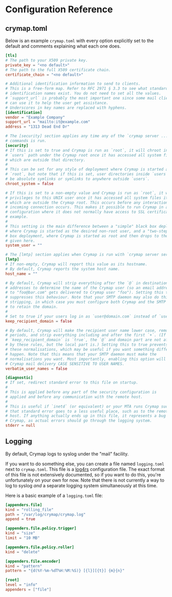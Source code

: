 # Configuration Reference

## crymap.toml

Below is an example `crymap.toml` with every option explicitly set to the
default and comments explaining what each one does.

```toml
[tls]
# The path to your X509 private key.
private_key = "<no default>"
# The path to the full X509 certificate chain.
certificate_chain = "<no default>"

# Additional identification information to send to clients.
# This is a free-form map. Refer to RFC 2971 § 3.3 to see what standard
# identification names exist. You do not need to set all the values.
# `support_url` is probably the most important one since some mail clients
# can use it to help the user get assistance.
# Underscores in key names are replaced with hyphens.
[identification]
vendor = "Example Company"
support_url = "mailto:it@example.com"
address = "1313 Dead End Dr"

# The [security] section applies any time any of the `crymap server ...`
# commands is run.
[security]
# If this is set to true and Crymap is run as `root`, it will chroot into the
# `users` path under the Crymap root once it has accessed all system files it needs
# which are outside that directory.
#
# This can be set for any style of deployment where Crymap is started as
# `root`, but note that if this is set, user directories inside `users` may not
# be absolute symlinks or symlinks to anywhere outside `users`.
chroot_system = false

# If this is set to a non-empty value and Crymap is run as `root`, it will drop
# privileges to this UNIX user once it has accessed all system files it needs
# which are outside the Crymap root. This occurs before any interaction with the
# incoming connection occurs. This makes it possible to run Crymap in a
# configuration where it does not normally have access to SSL certificates, for
# example.
#
# This setting is the main difference between a "simple" black box deployment,
# where Crymap is started as the desired non-root user, and a "two-step" black
# box deployment, where Crymap is started as root and then drops to the user
# given here.
system_user = ""

# The [lmtp] section applies when Crymap is run with `crymap server serve-lmtp`.
[lmtp]
# If non-empty, Crymap will report this value as its hostname.
# By default, Crymap reports the system host name.
host_name = ""

# By default, Crymap will strip everything after the `@` in destination
# addresses to determine the name of the Crymap user (so an email addressed
# to "foo@bar.com" gets delivered to Crymap user "foo"). Setting this to true
# suppresses this behaviour. Note that your SMTP daemon may also do this
# stripping, in which case you must configure both Crymap and the SMTP daemon
# to retain the domain.
#
# Set to true if your users log in as `user@domain.com` instead of `user`.
keep_recipient_domain = false

# By default, Crymap will make the recipient user name lower case, remove all
# periods, and strip everything including and after the first `+`. (If
# `keep_recipient_domain` is `true`, the `@` and domain part are not affected
# by these rules, but the local part is.) Setting this to true prevents all
# these normalisations, which may be useful if you want something different to
# happen. Note that this means that your SMTP daemon must make the
# normalisations you want. Most importantly, enabling this option will make
# Crymap mail delivery CASE SENSITIVE TO USER NAMES.
verbatim_user_names = false

[diagnostic]
# If set, redirect standard error to this file on startup.
#
# This is applied before any part of the security configuration is
# applied and before any communication with the remote host.
#
# This is useful if `inetd` (or equivalent) or your MTA runs Crymap such
# that standard error goes to a less useful place, such as to the remote
# host. If anything actually ends up in this file, it represents a bug in
# Crymap, as actual errors should go through the logging system.
stderr = null
```

## Logging

By default, Crymap logs to syslog under the "mail" facility.

If you want to do something else, you can create a file named `logging.toml`
next to `crymap.toml`. This file is a [log4rs](https://docs.rs/log4rs)
configuration file. The exact format of this file is not extensively
documented, so if you want to do this, you're unfortunately on your own for
now. Note that there is not currently a way to log to syslog *and* a separate
logging system simultaneously at this time.

Here is a basic example of a `logging.toml` file:

```toml
[appenders.file]
kind = "rolling_file"
path = "/var/log/crymap/crymap.log"
append = true

[appenders.file.policy.trigger]
kind = "size"
limit = "10 MB"

[appenders.file.policy.roller]
kind = "delete"

[appenders.file.encoder]
kind = "pattern"
pattern = "{d(%Y-%m-%dT%H:%M:%S)} [{l}][{t}] {m}{n}"

[root]
level = "info"
appenders = ["file"]
```
